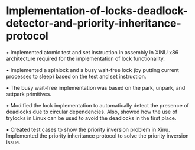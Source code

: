 # Implementation-of-locks-deadlock-detector-and-priority-inheritance-protocol
• Implemented atomic test and set instruction in assembly in XINU x86 architecture required for the implementation of lock functionality.

• Implemented a spinlock and a busy wait-free lock (by putting current processes to sleep) based on the test and set instruction.

• The busy wait-free implementation was based on the park, unpark, and setpark primitives.

• Modified the lock implementation to automatically detect the presence of deadlocks due to circular dependencies. Also, showed how the use of trylocks in Linux can be used to avoid the deadlocks in the first place.

• Created test cases to show the priority inversion problem in Xinu. Implemented the priority inheritance protocol to solve the priority inversion issue.
